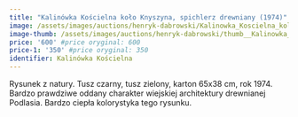 ```yaml
---
title: "Kalinówka Kościelna koło Knyszyna, spichlerz drewniany (1974)"
image: /assets/images/auctions/henryk-dabrowski/Kalinowka_Koscielna_kolo_Knyszyna_spichlerz_drewniany_(1974).jpg
image-thumb: /assets/images/auctions/henryk-dabrowski/thumb__Kalinowka_Koscielna_kolo_Knyszyna_spichlerz_drewniany_(1974).jpg
price: '600' #price oryginal: 600
price-1: '350' #price oryginal: 350
identifier: Kalinówka Kościelna
---
```


Rysunek z natury. Tusz czarny, tusz zielony, karton 65x38 cm, rok 1974.
Bardzo prawdziwe oddany charakter wiejskiej architektury drewnianej Podlasia. Bardzo ciepła kolorystyka tego rysunku.